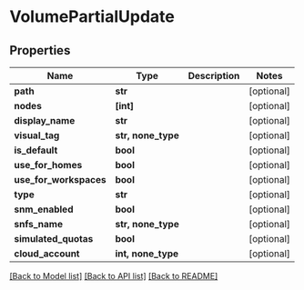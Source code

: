 # VolumePartialUpdate


## Properties

Name | Type | Description | Notes
------------ | ------------- | ------------- | -------------
**path** | **str** |  | [optional] 
**nodes** | **[int]** |  | [optional] 
**display_name** | **str** |  | [optional] 
**visual_tag** | **str, none_type** |  | [optional] 
**is_default** | **bool** |  | [optional] 
**use_for_homes** | **bool** |  | [optional] 
**use_for_workspaces** | **bool** |  | [optional] 
**type** | **str** |  | [optional] 
**snm_enabled** | **bool** |  | [optional] 
**snfs_name** | **str, none_type** |  | [optional] 
**simulated_quotas** | **bool** |  | [optional] 
**cloud_account** | **int, none_type** |  | [optional] 

[[Back to Model list]](../README.md#models) [[Back to API list]](../README.md#api-endpoints) [[Back to README]](../README.md)


